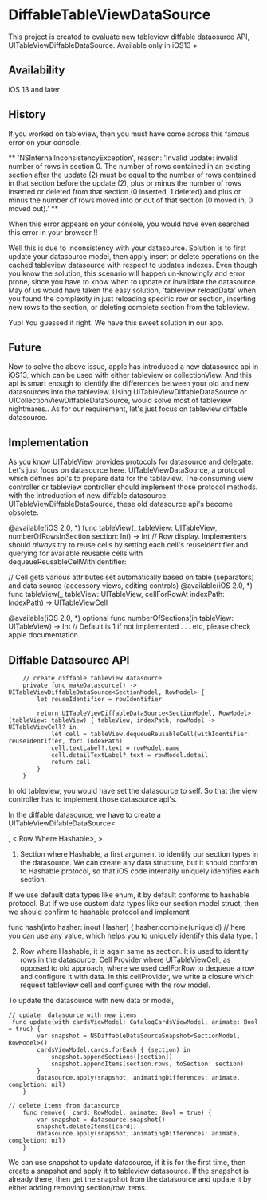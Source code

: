 # DiffableTableViewDataSource
This project is created to evaluate new tableview diffable dataosurce API, UITableViewDiffableDataSource. Available only in iOS13 +

## Availability
iOS 13 and later

## History
If you worked on tableview, then you must have come across this famous error on your console.

**
'NSInternalInconsistencyException', reason: 'Invalid update: invalid number of rows in section 0. The number of rows contained in an existing section after the update (2) must be equal to the number of rows contained in that section before the update (2), plus or minus the number of rows inserted or deleted from that section (0 inserted, 1 deleted) and plus or minus the number of rows moved into or out of that section (0 moved in, 0 moved out).'
**

When this error appears on your console, you would have even searched this error in your browser !!

Well this is due to inconsistency with your datasource.
Solution is to first update  your datasource model, then apply insert or delete operations on the cached tableview datasource with respect to updates indexes.
Even though you know the solution, this scenario will happen un-knowingly and error prone, since you have to know when to update or invalidate the datasource.
May of us would have taken the easy solution, 'tableview reloadData' when you found the complexity in just reloading specific row or section, inserting new rows to the section, or deleting complete section from the tableview.

Yup! You guessed it right. We have this sweet solution in our app.

## Future
Now to solve the above issue, apple has introduced a new datasource api in iOS13, which can be used with either tableview or collectionView. And this api is smart enough to identify the differences between your old and new datasources into the tableview.
Using UITableViewDiffableDataSource or UICollectionViewDiffableDataSource, would solve most of tableview nightmares..
As for our requirement, let's just focus on tableview diffable datasource.

## Implementation
As you know UITableView provides protocols for datasource and delegate. Let's just focus on datasource here. 
UITableViewDataSource, a protocol which defines api's to prepare data for the tableview. The consuming view controller or tableview controller should implement those protocol methods.
with the introduction of new diffable datasource UITableViewDiffableDataSource, these old datasource api's become obsolete.

@available(iOS 2.0, *) func tableView(_ tableView: UITableView, numberOfRowsInSection section: Int) -> Int
// Row display. Implementers should *always* try to reuse cells by setting each cell's reuseIdentifier and querying for available reusable cells with dequeueReusableCellWithIdentifier:

// Cell gets various attributes set automatically based on table (separators) and data source (accessory views, editing controls)
@available(iOS 2.0, *) func tableView(_ tableView: UITableView, cellForRowAt indexPath: IndexPath) -> UITableViewCell

@available(iOS 2.0, *) optional func numberOfSections(in tableView: UITableView) -> Int // Default is 1 if not implemented 
.
.
.
etc, please check apple documentation.

## Diffable Datasource API

```
    // create diffable tableview datasource
    private func makeDatasource() -> UITableViewDiffableDataSource<SectionModel, RowModel> {
        let reuseIdentifier = rowIdentifier
        
        return UITableViewDiffableDataSource<SectionModel, RowModel>(tableView: tableView) { tableView, indexPath, rowModel -> UITableViewCell? in
            let cell = tableView.dequeueReusableCell(withIdentifier: reuseIdentifier, for: indexPath)
            cell.textLabel?.text = rowModel.name
            cell.detailTextLabel?.text = rowModel.detail
            return cell
        }
    }
```
  
In old tableview, you would have set the datasource to self. So that the view controller has to implement those datasource api's.

In the diffable datasource, we have to create a UITableViewDifableDataSource<<Section Where Hashable>, < Row Where Hashable>, <Cell Provider where UITableViewCell>>
  
 1. Section where Hashable, a first argument to identify our section types in the datasource. We can create any data structure, but it should conform to Hashable protocol, so that iOS code internally uniquely identifies each section.

If we use default data types like enum, it by default conforms to hashable protocol. But if we use custom data types like our section model struct, then we should confirm to hashable protocol and implement

func hash(into hasher: inout Hasher) {
        hasher.combine(uniqueId) // here you can use any value, which helps you to uniquely identify this data type.
    }

 2. Row where Hashable, it is again same as section. It is used to identity rows in the datasource.
Cell Provider where UITableViewCell, as opposed to old approach, where we used cellForRow to dequeue a row and configure it with data. In this cellProvider, we write a closure which request tableview cell and configures with the row model.

To update the datasource with new data or model,

```
// update  datasource with new items
 func update(with cardsViewModel: CatalogCardsViewModel, animate: Bool = true) {
        var snapshot = NSDiffableDataSourceSnapshot<SectionModel, RowModel>()
        cardsViewModel.cards.forEach { (section) in
            snapshot.appendSections([section])
            snapshot.appendItems(section.rows, toSection: section)
        }
        datasource.apply(snapshot, animatingDifferences: animate, completion: nil)
    }

```

```
// delete items from datasource
    func remove(_ card: RowModel, animate: Bool = true) {
        var snapshot = datasource.snapshot()
        snapshot.deleteItems([card])
        datasource.apply(snapshot, animatingDifferences: animate, completion: nil)
    }
```
 
We can use snapshot to update datasource, if it is for the first time, then create a snapshot and apply it to tableview datasource.
If the snapshot is already there, then get the snapshot from the datasource and update it by either adding removing section/row items.
